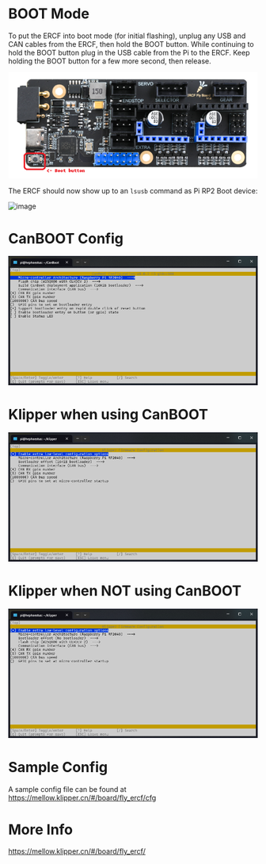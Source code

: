 # BOOT Mode

To put the ERCF into boot mode (for initial flashing), unplug any USB and CAN cables from the ERCF, then hold the BOOT button. While continuing to hold the BOOT button plug in the USB cable from the Pi to the ERCF. Keep holding the BOOT button for a few more second, then release. 

![image](img/dfu-mode.png)

The ERCF should now show up to an `lsusb` command as Pi RP2 Boot device:

![image](https://user-images.githubusercontent.com/124253477/226155004-2cc63e48-4545-46c0-92ed-b09cd26c8e80.png)


# CanBOOT Config

![image](./img/canboot.png)

# Klipper when using CanBOOT

![image](./img/klipper-canboot.png)


# Klipper when **NOT** using CanBOOT

![image](./img/klipper-only.png)

# Sample Config

A sample config file can be found at https://mellow.klipper.cn/#/board/fly_ercf/cfg

# More Info

https://mellow.klipper.cn/#/board/fly_ercf/
